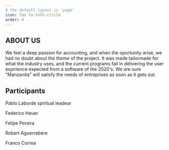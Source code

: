 ```yaml
---
# the default layout is 'page'
icon: fas fa-info-circle
order: 4
---
```


## ABOUT US

We feel a deep passion for accounting, and when the oportunity arise, we had no doubt about the theme of the project.
It was made tailormade for what the industry uses, and the current programs fail in delivering the user expirience
expected from a software of the 2020's.
We are sure "Manzanita" will satisfy the needs of entreprises as soon as it gets out.  


## Participants

Pablo Laborde spiritual leadear

Federico Heuer

Felipe Pereira

Robert Aguerrebere

Franco Correa
